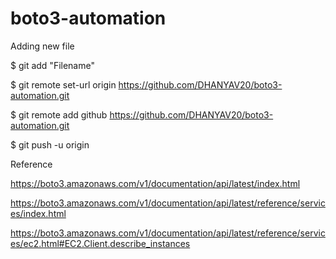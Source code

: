 # boto3-automation

Adding new file 

$ git add "Filename"

$ git remote set-url origin https://github.com/DHANYAV20/boto3-automation.git

$  git remote add github https://github.com/DHANYAV20/boto3-automation.git

$ git push -u origin

Reference 

 https://boto3.amazonaws.com/v1/documentation/api/latest/index.html


https://boto3.amazonaws.com/v1/documentation/api/latest/reference/services/index.html

https://boto3.amazonaws.com/v1/documentation/api/latest/reference/services/ec2.html#EC2.Client.describe_instances
